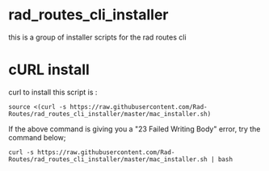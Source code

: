 # rad_routes_cli_installer
this is a group of installer scripts for the rad routes cli

# cURL install
curl to install this script is :
```
source <(curl -s https://raw.githubusercontent.com/Rad-Routes/rad_routes_cli_installer/master/mac_installer.sh)
```
If the above command is giving you a "23 Failed Writing Body" error, try the command below;
```
curl -s https://raw.githubusercontent.com/Rad-Routes/rad_routes_cli_installer/master/mac_installer.sh | bash
```
